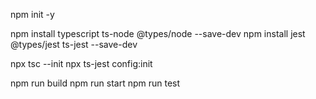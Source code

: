 npm init -y

<!-- Install TypeScript, ts-node, Node.js types, Jest, and their types: -->
npm install typescript ts-node @types/node --save-dev
npm install jest @types/jest ts-jest --save-dev

<!-- Initialize TypeScript and Jest -->
npx tsc --init
npx ts-jest config:init

<!-- Configure packageJson scripts and configs, tsconfig.json (Folder setup --dist---src) -->

<!-- create an .env file -->

<!-- running the project -->
npm run build
npm run start
npm run test